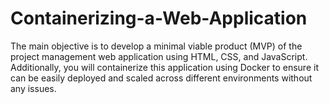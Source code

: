 # Containerizing-a-Web-Application
The main objective is to develop a minimal viable product (MVP) of the project management web application using HTML, CSS, and JavaScript. Additionally, you will containerize this application using Docker to ensure it can be easily deployed and scaled across different environments without any issues.
